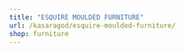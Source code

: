 ```yaml
---
title: "ESQUIRE MOULDED FURNITURE"
url: /kasaragod/esquire-moulded-furniture/
shop: furniture
---
```

